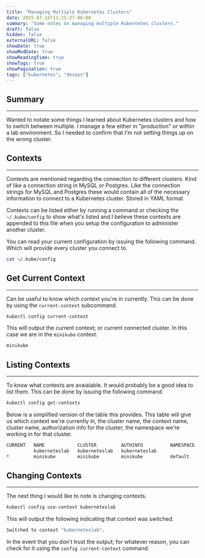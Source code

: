 ```yaml
---
title: "Managing Multiple Kubernetes Clusters"
date: 2025-07-16T11:25:27-06:00
summary: "Some notes on managing multiple Kubernetes clusters."
draft: false
hidden: false
externalURL: false
showDate: true
showModDate: true
showReadingTime: true
showTags: true
showPagination: true
tags: ["kubernetes", "devops"]
---
```


## Summary
---

Wanted to notate some things I learned about Kubernetes clusters and how to
switch between multiple. I manage a few either in "production" or within a lab
environment. So I needed to confirm that I'm not setting things up on the wrong
cluster.

## Contexts
---

Contexts are mentioned regarding the connection to different clusters. Kind of
like a connection string in MySQL or Postgres. Like the connection strings for
MySQL and Postgres these would contain all of the necessary information to
connect to a Kubernetes cluster. Stored in YAML format.

Contexts can be listed either by running a command or checking the
```~/.kube/config``` to show what's listed and I believe these contexts are
appended to this file when you setup the configuration to administer another
cluster.

You can read your current configuration by issuing the following command. Which
will provide every cluster you connect to.

```sh
cat ~/.kube/config
```

## Get Current Context
---

Can be useful to know which context you're in currently. This can be done by
using the ```current-context``` subcommand.

```sh
kubectl config current-context
```

This will output the current context; or current connected cluster. In this case
we are in the ```minikube``` context.

```sh
minikube
```

## Listing Contexts
---

To know what contexts are avaialable. It would probably be a good idea to list
them. This can be done by issuing the following command.

```sh
kubectl config get-contexts
```

Below is a simplified version of the table this provides. This table will give
us which context we're currently in, the cluster name, the context name, cluster
name, authorization info for the cluster, the namespace we're working in for
that cluster.

```sh
CURRENT   NAME            CLUSTER         AUTHINFO          NAMESPACE
          kuberneteslab   kuberneteslab   kuberneteslab
*         minikube        minikube        minikube          default
```

## Changing Contexts
---

The next thing I would like to note is changing contexts.

```sh
kubectl config use-context kuberneteslab
```

This will output the following indicating that context was switched.

```sh
Switched to context "kuberneteslab".
```

In the event that you don't trust the output; for whatever reason, you can check
for it using the ```config current-context``` command.
